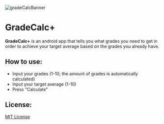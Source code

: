 ![gradeCalcBanner](https://github.com/VeressIris/GradeCalcPlus/assets/68661896/9e3ebaea-feff-4cac-a62c-96ad6775ae64)
# GradeCalc+
**GradeCalc+** is an android app that tells you what grades you need to get in order to achieve your target average based on the grades you already have.

## How to use:
* Input your grades (1-10; the amount of grades is automatically calculated)
* Input your target average (1-10)
* Press "Calculate"

## License:
[MIT License](LICENSE)
